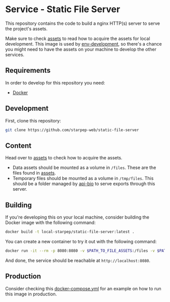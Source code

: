 # Service - Static File Server

This repository contains the code to build a nginx HTTP(s) server to serve the project's assets.

Make sure to check [assets](https://github.com/starpep-web/assets) to read how to acquire the assets for local development. This image is used by [env-development](https://github.com/starpep-web/env-development), so there's a chance you might need to have the assets on your machine to develop the other services.

## Requirements

In order to develop for this repository you need:

* [Docker](https://www.docker.com/products/docker-desktop/)

## Development

First, clone this repository:

```bash
git clone https://github.com/starpep-web/static-file-server
```

## Content

Head over to [assets](https://github.com/starpep-web/assets) to check how to acquire the assets.

* Data assets should be mounted as a volume in `/files`. These are the files found in [assets](https://github.com/starpep-web/assets).
* Temporary files should be mounted as a volume in `/tmp/files`. This should be a folder managed by [api-bio](https://github.com/starpep-web/api-bio) to serve exports through this server.

## Building

If you're developing this on your local machine, consider building the Docker image with the following command:

```bash
docker build -t local-starpep/static-file-server:latest .
```

You can create a new container to try it out with the following command:

```bash
docker run -it --rm -p 8080:8080 -v $PATH_TO_FILE_ASSETS:/files -v $PATH_TO_TEMP_FOLDER:/tmp/files local-starpep/static-file-server:latest
```

And done, the service should be reachable at `http://localhost:8080`.

## Production

Consider checking this [docker-compose.yml](https://github.com/starpep-web/env-production/blob/main/docker-compose.yml) for an example on how to run this image in production.
